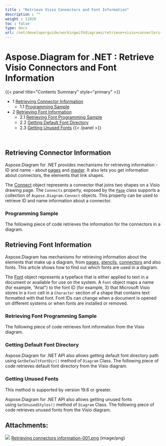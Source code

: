 ```yaml
---
title : "Retrieve Visio Connectors and Font Information" 
description : "" 
weight : 12020 
toc : false
type: docs
url: /net/developerguide/workingwithdiagrams/retrieve+visio+connectors+and+font+information/
---
```


# Aspose.Diagram for .NET : Retrieve Visio Connectors and Font Information


{{< panel title="Contents Summary" style="primary" >}}
*   1 [Retrieving Connector Information](#retrieving-connector-information)
    *   1.1 [Programming Sample](#programming-sample)
*   2 [Retrieving Font Information](#retrieving-font-information)
    *   2.1 [Retrieving Font Programming Sample](#retrieving-font-programming-sample)
    *   2.2 [Getting Default Font Directory](#getting-default-font-directory)
    *   2.3 [Getting Unused Fonts](#getting-unused-fonts)
{{< /panel >}}
 

 

## Retrieving Connector Information

Aspose.Diagram for .NET provides mechanisms for retrieving information - ID and name - about [pages](https://docs2.aspose.com/diagram/net/developerguide/workingwithpages/retrieve+get+copy+and+insert+a+page) and [master](http://www.aspose.com/docs/display/diagramnet/Working+with+Masters#WorkingwithMasters-RetrievingMasterInformation). It also lets you get information about connectors, the elements that link shapes.

The [Connect](http://www.aspose.com/api/net/diagram/aspose.diagram/connect) object represents a connector that joins two shapes on a Visio drawing page. The `Connects` property, exposed by the [`Page`](http://www.aspose.com/api/net/diagram/aspose.diagram/page) class supports a collection of `Aspose.Diagram.Connect` objects. This property can be used to retrieve ID and name information about a connector.

### Programming Sample

The following piece of code retrieves the information for the connectors in a diagram.

## Retrieving Font Information

Aspose.Diagram has mechanisms for retrieving information about the elements that make up a diagram, from [pages](https://docs2.aspose.com/diagram/net/developerguide/workingwithpages/retrieve+get+copy+and+insert+a+page), [stencils](http://www.aspose.com/docs/display/diagramnet/Working+with+Masters#WorkingwithMasters-RetrievingMasterInformation), [connectors](https://docs2.aspose.com/diagram/net/plugins/vsto/codecomparison/retrieving+connector+information) and also fonts. This article shows how to find out which fonts are used in a diagram.

The [Font](http://www.aspose.com/api/net/diagram/aspose.diagram/font) object represents a typeface that is either applied to text in a document or available for use on the system. A `Font` object maps a name (for example, "Arial") to the font ID (for example, 3) that Microsoft Visio stores in a `Font` cell in a `Character` section of a shape that contains text formatted with that font. Font IDs can change when a document is opened on different systems or when fonts are installed or removed.

### Retrieving Font Programming Sample

The following piece of code retrieves font information from the Visio diagram.

### Getting Default Font Directory

Aspose.Diagram for .NET API also allows getting default font directory path using `GetDefaultFontDir()` method of `Diagram` Class. The following piece of code retrieves default font directory from the Visio diagram.

### Getting Unused Fonts

This method is supported by version 19.6 or greater.

Aspose.Diagram for .NET API also allows getting unused fonts using `GetUnusedStyles()` method of `Diagram` Class. The following piece of code retrieves unused fonts from the Visio diagram.

## Attachments:

![](https://docs2.aspose.com/diagram/net/images/icons/bullet_blue.gif) [Retrieving connectors information-001.png](https://docs2.aspose.com/diagram/net/attachments/18350164/18546937.png) (image/png)  


